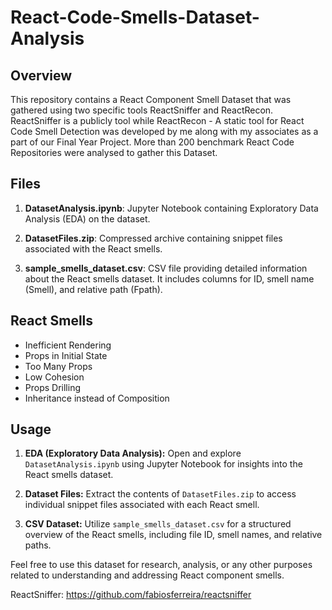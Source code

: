 # React-Code-Smells-Dataset-Analysis

## Overview
This repository contains a React Component Smell Dataset that was gathered using two specific tools ReactSniffer and ReactRecon. ReactSniffer is a publicly tool while ReactRecon - A static tool for React Code Smell Detection was developed by me along with my associates as a part of our Final Year Project. More than 200 benchmark React Code Repositories were analysed to gather this Dataset. 

## Files
1. **DatasetAnalysis.ipynb**: Jupyter Notebook containing Exploratory Data Analysis (EDA) on the dataset.

2. **DatasetFiles.zip**: Compressed archive containing snippet files associated with the React smells.

3. **sample_smells_dataset.csv**: CSV file providing detailed information about the React smells dataset. It includes columns for ID, smell name (Smell), and relative path (Fpath).

## React Smells
- Inefficient Rendering
- Props in Initial State
- Too Many Props
- Low Cohesion
- Props Drilling
- Inheritance instead of Composition

## Usage
1. **EDA (Exploratory Data Analysis):** Open and explore `DatasetAnalysis.ipynb` using Jupyter Notebook for insights into the React smells dataset.

2. **Dataset Files:** Extract the contents of `DatasetFiles.zip` to access individual snippet files associated with each React smell.

3. **CSV Dataset:** Utilize `sample_smells_dataset.csv` for a structured overview of the React smells, including file ID, smell names, and relative paths.

Feel free to use this dataset for research, analysis, or any other purposes related to understanding and addressing React component smells.

ReactSniffer: https://github.com/fabiosferreira/reactsniffer
